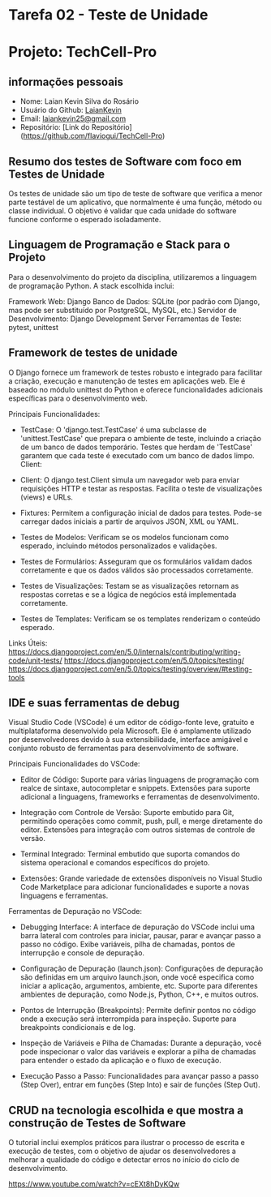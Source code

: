 # Tarefa 02 - Teste de Unidade
# Projeto: TechCell-Pro

## informações pessoais
- Nome: Laian Kevin Silva do Rosário
- Usuário do Github: [LaianKevin](https://github.com/LaianKevin)
- Email: <laiankevin25@gmail.com>
- Repositório: [Link do Repositório] (https://github.com/flaviogui/TechCell-Pro)


## Resumo dos testes de Software com foco em Testes de Unidade

Os testes de unidade são um tipo de teste de software que verifica a menor parte testável de um aplicativo, que normalmente é uma função, método ou classe individual. O objetivo é validar que cada unidade do software funcione conforme o esperado isoladamente.

## Linguagem de Programação e Stack para o Projeto

Para o desenvolvimento do projeto da disciplina, utilizaremos a linguagem de programação Python. A stack escolhida inclui:

Framework Web: Django
Banco de Dados: SQLite (por padrão com Django, mas pode ser substituído por PostgreSQL, MySQL, etc.)
Servidor de Desenvolvimento: Django Development Server
Ferramentas de Teste: pytest, unittest

## Framework de testes de unidade

O Django fornece um framework de testes robusto e integrado para facilitar a criação, execução e manutenção de testes em aplicações web. Ele é baseado no módulo unittest do Python e oferece funcionalidades adicionais específicas para o desenvolvimento web.

Principais Funcionalidades:

- TestCase: 
O 'django.test.TestCase' é uma subclasse de 'unittest.TestCase' que prepara o ambiente de teste, incluindo a criação de um banco de dados temporário.
Testes que herdam de 'TestCase' garantem que cada teste é executado com um banco de dados limpo.
Client:

- Client:
O django.test.Client simula um navegador web para enviar requisições HTTP e testar as respostas.
Facilita o teste de visualizações (views) e URLs.

- Fixtures:
Permitem a configuração inicial de dados para testes.
Pode-se carregar dados iniciais a partir de arquivos JSON, XML ou YAML.

- Testes de Modelos:
Verificam se os modelos funcionam como esperado, incluindo métodos personalizados e validações.

 - Testes de Formulários:
Asseguram que os formulários validam dados corretamente e que os dados válidos são processados corretamente.

- Testes de Visualizações:
Testam se as visualizações retornam as respostas corretas e se a lógica de negócios está implementada corretamente.

- Testes de Templates:
Verificam se os templates renderizam o conteúdo esperado.

Links Úteis:
https://docs.djangoproject.com/en/5.0/internals/contributing/writing-code/unit-tests/
https://docs.djangoproject.com/en/5.0/topics/testing/
https://docs.djangoproject.com/en/5.0/topics/testing/overview/#testing-tools

## IDE e suas ferramentas de debug

Visual Studio Code (VSCode) é um editor de código-fonte leve, gratuito e multiplataforma desenvolvido pela Microsoft. Ele é amplamente utilizado por desenvolvedores devido à sua extensibilidade, interface amigável e conjunto robusto de ferramentas para desenvolvimento de software.

Principais Funcionalidades do VSCode:

- Editor de Código:
Suporte para várias linguagens de programação com realce de sintaxe, autocompletar e snippets.
Extensões para suporte adicional a linguagens, frameworks e ferramentas de desenvolvimento.

- Integração com Controle de Versão:
Suporte embutido para Git, permitindo operações como commit, push, pull, e merge diretamente do editor.
Extensões para integração com outros sistemas de controle de versão.

- Terminal Integrado:
Terminal embutido que suporta comandos do sistema operacional e comandos específicos do projeto.

- Extensões:
Grande variedade de extensões disponíveis no Visual Studio Code Marketplace para adicionar funcionalidades e suporte a novas linguagens e ferramentas.

Ferramentas de Depuração no VSCode:

- Debugging Interface:
A interface de depuração do VSCode inclui uma barra lateral com controles para iniciar, pausar, parar e avançar passo a passo no código.
Exibe variáveis, pilha de chamadas, pontos de interrupção e console de depuração.

- Configuração de Depuração (launch.json):
Configurações de depuração são definidas em um arquivo launch.json, onde você especifica como iniciar a aplicação, argumentos, ambiente, etc.
Suporte para diferentes ambientes de depuração, como Node.js, Python, C++, e muitos outros.

- Pontos de Interrupção (Breakpoints):
Permite definir pontos no código onde a execução será interrompida para inspeção.
Suporte para breakpoints condicionais e de log.

- Inspeção de Variáveis e Pilha de Chamadas:
Durante a depuração, você pode inspecionar o valor das variáveis e explorar a pilha de chamadas para entender o estado da aplicação e o fluxo de execução.

- Execução Passo a Passo:
Funcionalidades para avançar passo a passo (Step Over), entrar em funções (Step Into) e sair de funções (Step Out).

## CRUD na tecnologia escolhida e que mostra a construção de Testes de Software

O tutorial inclui exemplos práticos para ilustrar o processo de escrita e execução de testes, com o objetivo de ajudar os desenvolvedores a melhorar a qualidade do código e detectar erros no início do ciclo de desenvolvimento.

https://www.youtube.com/watch?v=cEXt8hDyKQw
